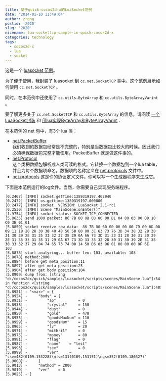 ```yaml
---
title: 基于quick-cocos2d-x的LuaSocket范例
date: '2014-01-10 11:49:04'
author: zrong
postid: '2020'
slug: '2020'
nicename: lua-sockettcp-sample-in-quick-cocos2d-x
categories: technology
tags:
  - cocos2d-x
  - lua
  - socket
---
```


这是一个 [luasocket 范例][1]。

为了便于使用，我封装了 luasocket 到 `cc.net.SocketTCP` 类中。这个范例展示如何使用 `cc.net.SocketTCP` 。

同时，在本范例中还使用了 `cc.utils.ByteArray` 和 `cc.utils.ByteArrayVarint` 。

要了解更多关于 `cc.net.SocketTCP` 和 `cc.utils.ByteArray` 的信息，请阅读 [一个LuaSocket封装][6] 和 [用lua实现ByteArray和ByteArrayVarint][7] .

在本范例的 net 包中，有3个 lua 类：<!--more-->

* [net.PacketBuffer][2]  
我们收到的数据包经常是不完整的，特别是当数据包比较大的时候。因此我们必须确保数据包完整才能使用。PacketBuffer 就是做这件事的。
* [net.Protocol][3]  
这个类把数据包解析成人类可读的格式。它转换一个数据包到一个lua table，并且为每个数据项命名。数据项的名称定义在 [net.protocols][4] 文件中。
* [net.protocols][4] 
这是你的协议定义文件。你可以写一个生成器程序来生成它。

下面是本范例运行的log文件。当然，你需要自己实现服务端程序。

	[0.2467] [INFO] socket.getTime:1389319197.462940
	[0.2472] [INFO] os.gettime:1389319197.000000
	[0.2477] [INFO] socket._VERSION: LuaSocket 2.1-rc1
	[0.2530] [INFO] Scene "MainScene:onEnter()"
	[1.9754] [INFO] socket status: SOCKET_TCP_CONNECTED
	[5.8635] send 1000 packet: 86 7B 00 0B 00 00 00 B1 04 00 03 00 08 10 C0 3E 01 01 
	[5.8859] socket receive raw data:  86 7B 00 60 00 00 00 00 7D 00 0D 00 09 11 18 20 28 30 38 40 48 50 58 60 00 3C 63 73 76 3D 34 38 32 28 30 31 30 39 2E 31 35 33 32 32 38 29 0A 66 73 3D 31 33 31 28 30 31 30 39 2E 31 35 33 31 35 31 29 0A 67 73 3D 33 35 32 28 30 31 30 39 2E 31 38 30 33 32 37 29 04 74 65 73 74 00 14 50 D6 03 96 01 00 00 00 0F 6E   103
	[5.8873] start analyzing... buffer len: 103, available: 103
	[5.8878] method:2000
	[5.8884] before get meta position:11
	[5.8897] after get meta position:25
	[5.8904] after get body position:104
	[5.8909] dump from: [string "d:/cocos2dx/quick/samples/luasocket/scripts/scenes/MainScene.lua"]:54: in function <[string "d:/cocos2dx/quick/samples/luasocket/scripts/scenes/MainScene.lua"]:48>
	[5.8921] - "<var>" = {
	[5.8924] -     "body" = {
	[5.8931] -         "ap"          = 0
	[5.8938] -         "crystal"     = 150
	[5.8944] -         "dust"        = 0
	[5.8950] -         "gold"        = 470
	[5.8955] -         "goodsMaxNum" = 110
	[5.8959] -         "goodsNum"    = 15
	[5.8965] -         "lv"          = 20
	[5.8971] -         "mithril"     = 0
	[5.8975] -         "money"       = 80
	[5.8981] -         "flag"        = 0
	[5.8987] -         "name"    = "test"
	[5.8993] -         "sex"         = 0
	[5.8999] -         "ver"     = "csv=482(0109.153228)\nfs=131(0109.153151)\ngs=352(0109.180327)"
	[5.9008] -     }
	[5.9013] -     "method" = 2000
	[5.9019] -     "ver"    = 0
	[5.9025] - }

[1]: https://github.com/zrong/quick-cocos2d-x/tree/develop/samples/luasocket
[2]: https://github.com/zrong/quick-cocos2d-x/tree/develop/samples/luasocket/scripts/net/PacketBuffer.lua
[3]: https://github.com/zrong/quick-cocos2d-x/tree/develop/samples/luasocket/scripts/net/Protocol.lua
[4]: https://github.com/zrong/quick-cocos2d-x/tree/develop/samples/luasocket/scripts/net/protocols.lua
[6]: http://blog.zengrong.net/post/1980.html
[7]: http://blog.zengrong.net/post/1968.html
